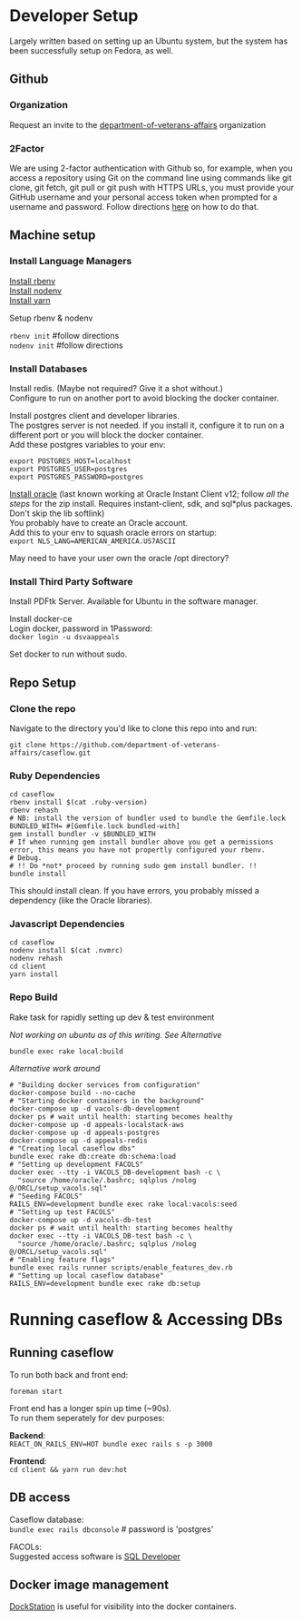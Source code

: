 # Developer Setup

Largely written based on setting up an Ubuntu system, but the system has been
successfully setup on Fedora, as well.

## Github

### Organization

Request an invite to the [department-of-veterans-affairs](https://github.com/department-of-veterans-affairs) organization  

### 2Factor

We are using 2-factor authentication with Github so, for example, when you access a repository using Git on the command line using commands like git clone, git fetch, git pull or git push with HTTPS URLs, you must provide your GitHub username and your personal access token when prompted for a username and password. Follow directions [here](https://help.github.com/articles/creating-a-personal-access-token-for-the-command-line/) on how to do that.


## Machine setup
### Install Language Managers

[Install rbenv](https://github.com/rbenv/rbenv-installer#rbenv-installer`)  
[Install nodenv](https://github.com/nodenv/nodenv-installer#nodenv-installer)  
[Install yarn](https://yarnpkg.com/lang/en/docs/install)  


Setup rbenv & nodenv

`rbenv init` #follow directions  
`nodenv init` #follow directions


### Install Databases

Install redis. (Maybe not required? Give it a shot without.)  
Configure to run on another port to avoid blocking the docker container.  

Install postgres client and developer libraries.  
The postgres server is not needed. If you install it, configure it to run on a different port or you will block the docker container.    
Add these postgres variables to your env:  

```
export POSTGRES_HOST=localhost
export POSTGRES_USER=postgres
export POSTGRES_PASSWORD=postgres
```

[Install oracle](https://github.com/kubo/ruby-oci8/blob/master/docs/install-instant-client.md#install-oracle-instant-client-packages) (last known working at Oracle Instant Client v12; follow _all the steps_ for the zip install. Requires instant-client, sdk, and sql\*plus packages. Don't skip the lib softlink)  
You probably have to create an Oracle account.  
Add this to your env to squash oracle errors on startup:  
`export NLS_LANG=AMERICAN_AMERICA.US7ASCII`  

May need to have your user own the oracle /opt directory?

### Install Third Party Software

Install PDFtk Server. Available for Ubuntu in the software manager.  

Install docker-ce  
Login docker, password in 1Password:  
`docker login -u dsvaappeals`

Set docker to run without sudo.  


## Repo Setup

### Clone the repo

Navigate to the directory you'd like to clone this repo into and run:

`git clone https://github.com/department-of-veterans-affairs/caseflow.git`


### Ruby Dependencies

```
cd caseflow
rbenv install $(cat .ruby-version)
rbenv rehash
# NB: install the version of bundler used to bundle the Gemfile.lock
BUNDLED_WITH= #[Gemfile.lock bundled-with]
gem install bundler -v $BUNDLED_WITH
# If when running gem install bundler above you get a permissions error, this means you have not propertly configured your rbenv.
# Debug. 
# !! Do *not* proceed by running sudo gem install bundler. !!
bundle install
```

This should install clean. If you have errors, you probably missed a dependency (like the Oracle libraries).

### Javascript Dependencies

```
cd caseflow
nodenv install $(cat .nvmrc)
nodenv rehash
cd client
yarn install
```

### Repo Build

Rake task for rapidly setting up dev & test environment

_Not working on ubuntu as of this writing. See Alternative_

```
bundle exec rake local:build
```

_Alternative work around_
```
# "Building docker services from configuration"
docker-compose build --no-cache
# "Starting docker containers in the background"
docker-compose up -d vacols-db-development
docker ps # wait until health: starting becomes healthy
docker-compose up -d appeals-localstack-aws
docker-compose up -d appeals-postgres
docker-compose up -d appeals-redis
# "Creating local caseflow dbs"
bundle exec rake db:create db:schema:load
# "Setting up development FACOLS"
docker exec --tty -i VACOLS_DB-development bash -c \
  "source /home/oracle/.bashrc; sqlplus /nolog @/ORCL/setup_vacols.sql" 
# "Seeding FACOLS"
RAILS_ENV=development bundle exec rake local:vacols:seed
# "Setting up test FACOLS"
docker-compose up -d vacols-db-test
docker ps # wait until health: starting becomes healthy
docker exec --tty -i VACOLS_DB-test bash -c \
  "source /home/oracle/.bashrc; sqlplus /nolog @/ORCL/setup_vacols.sql" 
# "Enabling feature flags"
bundle exec rails runner scripts/enable_features_dev.rb
# "Setting up local caseflow database"
RAILS_ENV=development bundle exec rake db:setup
```

# Running caseflow & Accessing DBs

## Running caseflow
To run both back and front end:

```
foreman start
```

Front end has a longer spin up time (~90s).  
To run them seperately for dev purposes:

**Backend**:  
`REACT_ON_RAILS_ENV=HOT bundle exec rails s -p 3000`

**Frontend**:  
`cd client && yarn run dev:hot`

## DB access

Caseflow database:  
`bundle exec rails dbconsole` # password is 'postgres'

FACOLs:  
Suggested access software is [SQL Developer](https://www.oracle.com/database/technologies/appdev/sql-developer.html)

## Docker image management

[DockStation](https://dockstation.io/) is useful for visibility into the docker containers.
